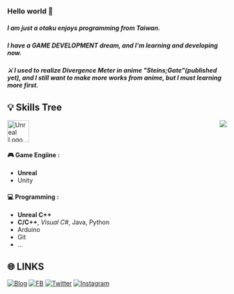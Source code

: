 ### Hello world 👋

##### I am just a otaku enjoys programming from Taiwan.
##### I have a GAME DEVELOPMENT dream, and I'm learning and developing now.

##### ⚔ I used to realize Divergence Meter in anime "Steins;Gate"(published yet), and I still want to make more works from anime, but I must learning more first.

💡 Skills Tree
---
<p><img align="right" src="https://github-readme-stats.vercel.app/api?username=KalinLai-void&show_icons=true&theme=city_lights"></p>

<img src="https://cdn.worldvectorlogo.com/logos/unreal-1.svg" alt="Unreal Logo" width="50" height="50"/>

#### 🎮 Game Engiine :
- **Unreal**
- Unity
#### 💻 Programming : 
- **Unreal C++**
- **C/C++**, *Visual C#*, Java, Python
- Arduino
- Git
- ...

🌐 LINKS
---
[![Blog](https://img.shields.io/badge/Blog--RED?style=social&logo=Hexo)](https://kalinlai-void.github.io/)  [![FB](https://img.shields.io/badge/facebook--blue?style=social&logo=Facebook)](https://www.facebook.com/Lai.Karlun/)  [![Twitter](https://img.shields.io/badge/Twitter--blue?style=social&logo=Twitter)](https://twitter.com/KalinLai_void)  [![Instagram](https://img.shields.io/badge/Instagram--blue?style=social&logo=Instagram)](https://www.instagram.com/kalin_lai.void/)

